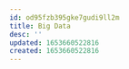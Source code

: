 ```yaml
---
id: od95fzb395gke7gudi9ll2m
title: Big Data
desc: ''
updated: 1653660522816
created: 1653660522816
---
```


